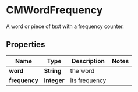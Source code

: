 

# CMWordFrequency

A word or piece of text with a frequency counter.

## Properties

| Name | Type | Description | Notes |
|------------ | ------------- | ------------- | -------------|
|**word** | **String** | the word |  |
|**frequency** | **Integer** | its frequency |  |



